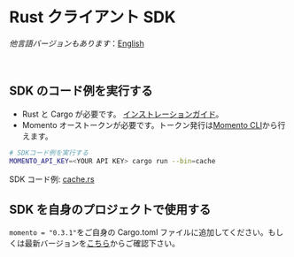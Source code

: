 # Rust クライアント SDK

_他言語バージョンもあります_：[English](README.md)

<br>

## SDK のコード例を実行する

- Rust と Cargo が必要です。 [インストレーションガイド](https://doc.rust-lang.org/cargo/getting-started/installation.html)。
- Momento オーストークンが必要です。トークン発行は[Momento CLI](https://github.com/momentohq/momento-cli)から行えます。

```bash
# SDKコード例を実行する
MOMENTO_API_KEY=<YOUR API KEY> cargo run --bin=cache
```

SDK コード例: [cache.rs](src/bin/cache.rs)

## SDK を自身のプロジェクトで使用する

`momento = "0.3.1"`をご自身の Cargo.toml ファイルに追加してください。もしくは最新バージョンを[こちら](https://crates.io/crates/momento)からご確認下さい。
